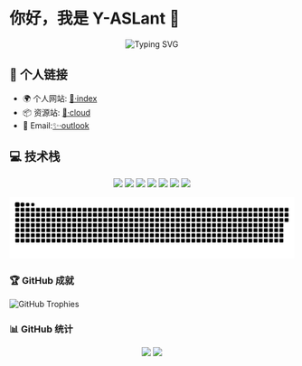 # 你好，我是 Y-ASLant 👋

<div align="center">
  <img src="https://readme-typing-svg.herokuapp.com?font=Fira+Code&pause=1000&width=435&lines=Developer+%26+Creator;Always+learning+new+things" alt="Typing SVG" />
</div>

## 🔗 个人链接
- 🌍 个人网站: [🌟·index](https://aslant.top)
- 📦 资源站: [🍁·cloud](https://aslant-api.cn)
- 📮 Email:[✨·outlook](mailto:aslant2002@outlook.com)

## 💻 技术栈
<div align="center">
  <img src="https://img.shields.io/badge/HTML5-E34F26?style=for-the-badge&logo=html5&logoColor=white" />
  <img src="https://img.shields.io/badge/CSS3-1572B6?style=for-the-badge&logo=css3&logoColor=white" />
  <img src="https://img.shields.io/badge/JavaScript-323330?style=for-the-badge&logo=javascript&logoColor=F7DF1E" />
  <img src="https://img.shields.io/badge/Python-3776AB?style=for-the-badge&logo=python&logoColor=white" />
  <img src="https://img.shields.io/badge/C%2B%2B-00599C?style=for-the-badge&logo=c%2B%2B&logoColor=white" />
  <img src="https://img.shields.io/badge/Go-00ADD8?style=for-the-badge&logo=go&logoColor=white" />
  <img src="https://img.shields.io/badge/Qt-41CD52?style=for-the-badge&logo=qt&logoColor=white" />
  <!-- 添加更多你使用的技术 -->
</div>

<!--
**Y-ASLant/Y-ASLant** is a ✨ _special_ ✨ repository that displays this README on my profile.
Current Focus:
- 🔭 Working on [Project Name](link)
- 🌱 Learning [Technology]
- ⚡ Fun fact: [Interesting Fact]
-->

[![](https://raw.githubusercontent.com/Y-ASLant/Y-ASLant/refs/heads/main/pic/snake.svg)](https://github.com/Y-ASLant)

### 🏆 GitHub 成就
![GitHub Trophies](https://github-profile-trophy.vercel.app/?username=Y-ASLant&theme=gruvbox)

### 📊 GitHub 统计
<div align="center">
  <img height="180em" src="https://github-readme-stats.vercel.app/api?username=Y-ASLant&show_icons=true&theme=tokyonight" />
  <img height="180em" src="https://github-readme-stats.vercel.app/api/top-langs/?username=Y-ASLant&layout=compact&theme=tokyonight" />
</div>
